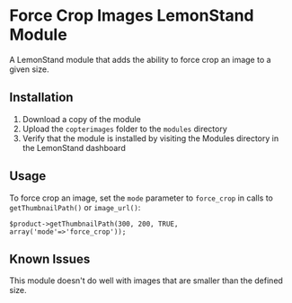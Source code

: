 Force Crop Images LemonStand Module
===================================

A LemonStand module that adds the ability to force crop an image to a 
given size. 


Installation
------------

1.  Download a copy of the module
2.  Upload the `copterimages` folder to the `modules` directory
3.  Verify that the module is installed by visiting the Modules directory in 
    the LemonStand dashboard


Usage
-----

To force crop an image, set the `mode` parameter to `force_crop` in calls to 
`getThumbnailPath()` or `image_url()`:

    $product->getThumbnailPath(300, 200, TRUE, array('mode'=>'force_crop'));


Known Issues
------------

This module doesn't do well with images that are smaller than the defined size.
